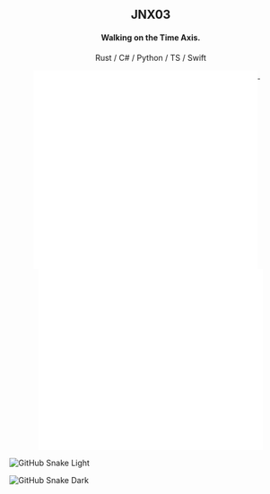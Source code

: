 <h2 align="center">JNX03</h2>

<h4 align="center">Walking on the Time Axis.</h4>

<p align="center">Rust / C# / Python / TS / Swift</p>

<p align="center">
  <a href="#">
    <img width="400" align="top" src="./github-metrics-left.svg" />
  </a>
  &emsp;
  <a href="#">
    <img width="400" align="top" src="./github-metrics-right.svg" />
  </a>
</p>

![GitHub Snake Light](./github-snake.svg#gh-light-mode-only)

![GitHub Snake Dark](./github-snake-dark.svg#gh-dark-mode-only)
